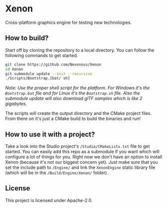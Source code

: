 # Xenon

Cross-platform graphics engine for testing new technologies.

## How to build?

Start off by cloning the repository to a local directory. You can follow the following commands to get started.

```sh
git clone https://github.com/Nexonous/Xenon
cd Xenon
git submodule update --init --recursive
./Scripts/Bootstrap.[bat/ sh]
```

*Note: Use the proper shell script for the platform. For Windows it's the `Bootstrap.bat` file and for Linux it's the `Bootstrap.sh` file.*
*Also the submodule update will also download glTF samples which is like 2 gigabytes.*

The scripts will create the output directory and the CMake project files. From there on it's just a CMake build to build the binaries and run!

## How to use it with a project?

Take a look into the Studio project's `/Studio/CMakeLists.txt` file to get started. You can easily add this repo as a submodule if you want which will configure
a lot of things for you. Right now we don't have an option to install Xenon (because it's not our biggest concern yet). Just make sure that you set the include path to `/Engine/` and link the `XenonEngine`
static library file (which will be in the `/Build/Engine/Xenon/` folder).

## License

This project is licensed under Apache-2.0.
